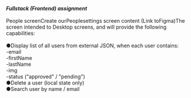 ***Fullstack (Frontend) assignment***<br /><br />
People screenCreate ourPeoplesettings screen content (Link toFigma)The screen intended to Desktop screens, and will provide the following capabilities:<br /><br />
●Display list of all users from external JSON, when each user contains:<br />
-email<br />
-firstName<br />
-lastName<br />
-img<br />
-status ("approved" / "pending")<br />
●Delete a user (local state only)<br />
●Search user by name / email<br />
